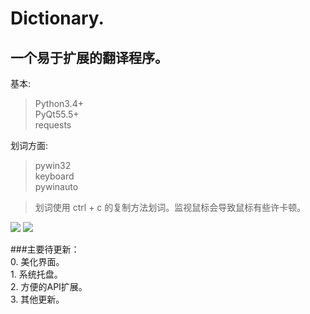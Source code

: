 # Dictionary.

## 一个易于扩展的翻译程序。

基本:
> Python3.4+ <br />
> PyQt55.5+ <br />
> requests <br />

划词方面:
> pywin32 <br />
> keyboard <br />
> pywinauto <br />

> 划词使用 ctrl + c 的复制方法划词。监视鼠标会导致鼠标有些许卡顿。


<img src="https://github.com/HuberTRoy/Dictionary/blob/master/showPics/1.jpg">

<img src="https://github.com/HuberTRoy/Dictionary/blob/master/showPics/2.jpg">


###主要待更新： <br />
		0. 美化界面。 <br />
		1. 系统托盘。 <br />
		2. 方便的API扩展。<br />
        3. 其他更新。